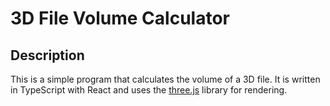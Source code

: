 # 3D File Volume Calculator

## Description

This is a simple program that calculates the volume of a 3D file. It is written in TypeScript with React and uses the [three.js](https://threejs.org/) library for rendering.
